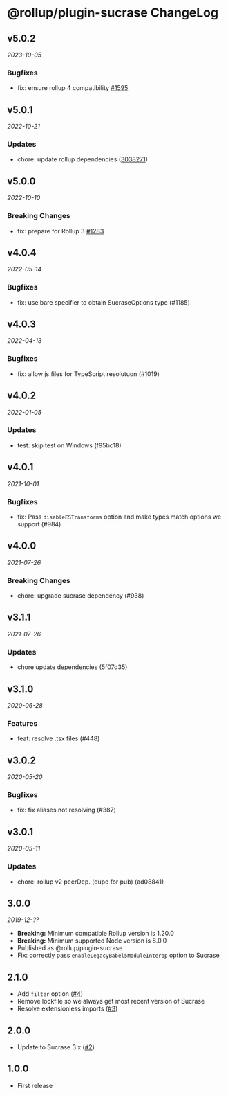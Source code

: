 # @rollup/plugin-sucrase ChangeLog

## v5.0.2

_2023-10-05_

### Bugfixes

- fix: ensure rollup 4 compatibility [#1595](https://github.com/rollup/plugins/pull/1595)

## v5.0.1

_2022-10-21_

### Updates

- chore: update rollup dependencies ([3038271](https://github.com/rollup/plugins/commit/303827191ede6b2e4eade96c6968ed16a587683f))

## v5.0.0

_2022-10-10_

### Breaking Changes

- fix: prepare for Rollup 3 [#1283](https://github.com/rollup/plugins/pull/1283)

## v4.0.4

_2022-05-14_

### Bugfixes

- fix: use bare specifier to obtain SucraseOptions type (#1185)

## v4.0.3

_2022-04-13_

### Bugfixes

- fix: allow js files for TypeScript resolutuon (#1019)

## v4.0.2

_2022-01-05_

### Updates

- test: skip test on Windows (f95bc18)

## v4.0.1

_2021-10-01_

### Bugfixes

- fix: Pass `disableESTransforms` option and make types match options we support (#984)

## v4.0.0

_2021-07-26_

### Breaking Changes

- chore: upgrade sucrase dependency (#938)

## v3.1.1

_2021-07-26_

### Updates

- chore update dependencies (5f07d35)

## v3.1.0

_2020-06-28_

### Features

- feat: resolve .tsx files (#448)

## v3.0.2

_2020-05-20_

### Bugfixes

- fix: fix aliases not resolving (#387)

## v3.0.1

_2020-05-11_

### Updates

- chore: rollup v2 peerDep. (dupe for pub) (ad08841)

## 3.0.0

_2019-12-??_

- **Breaking:** Minimum compatible Rollup version is 1.20.0
- **Breaking:** Minimum supported Node version is 8.0.0
- Published as @rollup/plugin-sucrase
- Fix: correctly pass `enableLegacyBabel5ModuleInterop` option to Sucrase

## 2.1.0

- Add `filter` option ([#4](https://github.com/rollup/rollup-plugin-sucrase/pull/4))
- Remove lockfile so we always get most recent version of Sucrase
- Resolve extensionless imports ([#3](https://github.com/rollup/rollup-plugin-sucrase/issues/3))

## 2.0.0

- Update to Sucrase 3.x ([#2](https://github.com/rollup/rollup-plugin-sucrase/pull/2))

## 1.0.0

- First release
